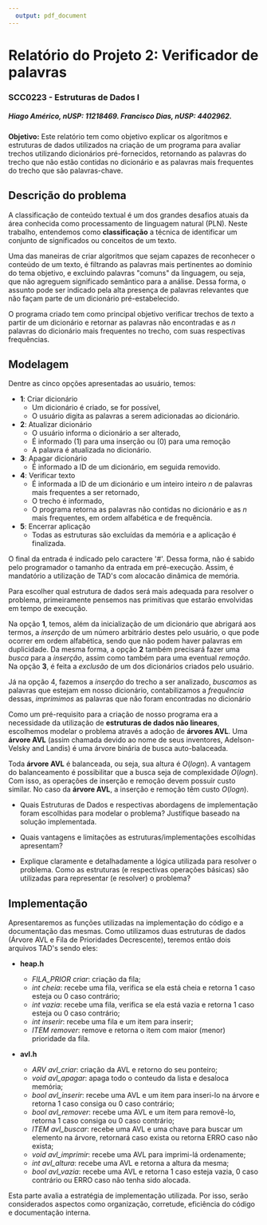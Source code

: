 ```yaml
---
  output: pdf_document
---
```


# Relatório do Projeto 2: Verificador de palavras
### SCC0223 - Estruturas de Dados I

##### Hiago Américo, nUSP: 11218469. Francisco Dias, nUSP: 4402962.

**Objetivo:** Este relatório tem como objetivo explicar os algoritmos e estruturas de dados utilizados na criação de um programa para avaliar trechos utilizando dicionários pré-fornecidos, retornando as palavras do trecho que não estão contidas no dicionário e as palavras mais frequentes do trecho que são palavras-chave.

## Descrição do problema

A classificação de conteúdo textual é um dos grandes desafios atuais da área conhecida como processamento de linguagem natural (PLN). Neste trabalho, entendemos como **classificação** a técnica de identificar um conjunto de significados ou conceitos de um texto.

Uma das maneiras de criar algoritmos que sejam capazes de reconhecer o conteúdo de um texto, é filtrando as palavras mais pertinentes ao domínio do tema objetivo, e excluindo palavras "comuns" da linguagem, ou seja, que não agreguem significado semântico para a análise. Dessa forma, o assunto pode ser indicado pela alta presença de palavras relevantes que não façam parte de um dicionário pré-estabelecido.

O programa criado tem como principal objetivo verificar trechos de texto a partir de um dicionário e retornar as palavras não encontradas e as $n$ palavras do dicionário mais frequentes no trecho, com suas respectivas frequências.

## Modelagem

Dentre as cinco opções apresentadas ao usuário, temos:

- **1**: Criar dicionário
  - Um dicionário é criado, se for possível,
  - O usuário digita as palavras a serem adicionadas ao dicionário.
- **2**: Atualizar dicionário
  - O usuário informa o dicionário a ser alterado,
  - É informado (1) para uma inserção ou (0) para uma remoção
  - A palavra é atualizada no dicionário.
- **3**: Apagar dicionário
  - É informado a ID de um dicionário, em seguida removido.
- **4**: Verificar texto
  - É informada a ID de um dicionário e um inteiro inteiro $n$ de palavras mais frequentes a ser retornado,
  - O trecho é informado,
  - O programa retorna as palavras não contidas no dicionário e as $n$ mais frequentes, em ordem alfabética e de frequência.
- **5**: Encerrar aplicação
  - Todas as estruturas são excluídas da memória e a aplicação é finalizada.

O final da entrada é indicado pelo caractere '#'. Dessa forma, não é sabido pelo programador o tamanho da entrada em pré-execução. Assim, é mandatório a utilização de TAD's com alocacão dinâmica de memória.

Para escolher qual estrutura de dados será mais adequada para resolver o problema, primeiramente pensemos nas primitivas que estarão envolvidas em tempo de execução.

Na opção **1**, temos, além da inicialização de um dicionário que abrigará aos termos, a *inserção* de um número arbitrário destes pelo usuário, o que pode ocorrer em ordem alfabética, sendo que não podem haver palavras em duplicidade. Da mesma forma, a opção **2** também precisará fazer uma *busca* para a *inserção*, assim como também para uma eventual *remoção*. Na opção **3**, é feita a *exclusão* de um dos dicionários criados pelo usuário.

Já na opção 4, fazemos a *inserção* do trecho a ser analizado, *buscamos* as palavras que estejam em nosso dicionário, contabilizamos a *frequência* dessas, *imprimimos* as palavras que não foram encontradas no dicionário


Como um pré-requisito para a criação de nosso programa era a necessidade da utilização de **estruturas de dados não lineares**, escolhemos modelar o problema através a adoção de **árvores AVL**. Uma **árvore AVL** (assim chamada devido ao nome de seus inventores, Adelson-Velsky and Landis) é uma árvore binária de busca auto-balaceada.

Toda **árvore AVL** é balanceada, ou seja, sua altura é $O(logn)$. A vantagem do balanceamento é possibilitar que a busca seja de complexidade $O(logn)$. Com isso, as operações de inserção e remoção devem possuir custo similar. No caso da **árvore AVL**, a inserção e remoção têm custo $O(logn)$.


- Quais  Estruturas  de  Dados  e  respectivas  abordagens  de  implementação foram escolhidas para modelar o problema? Justifique baseado na solução implementada.

- Quais  vantagens  e  limitações  as  estruturas/implementações escolhidas apresentam?
- Explique claramente e detalhadamente a lógica utilizada para resolver o problema. Como   as   estruturas   (e   respectivas   operações   básicas)   são   utilizadas para representar (e resolver) o problema?

## Implementação 

Apresentaremos as funções utilizadas na implementação do código e a documentação das mesmas. Como utilizamos duas estruturas de dados (Árvore AVL e Fila de Prioridades Decrescente), teremos então dois arquivos TAD's sendo eles:

- **heap.h**
  - *FILA_PRIOR criar*: criação da fila;
  - *int cheia*: recebe uma fila, verifica se ela está cheia e retorna 1 caso esteja ou 0 caso contrário;
  - *int vazia*: recebe uma fila, verifica se ela está vazia e retorna 1 caso esteja ou 0 caso contrário;
  - *int inserir*: recebe uma fila e um item para inserir;
  - *ITEM remover*: remove e retorna o item com maior (menor) prioridade da fila.

- **avl.h**
  - *ARV avl_criar*: criação da AVL e retorno do seu ponteiro;
  - *void avl_apagar*: apaga todo o conteudo da lista e desaloca memória;
  - *bool avl_inserir*: recebe uma AVL e um item para inseri-lo na árvore e retorna 1 caso consiga ou 0 caso contrário;
  - *bool avl_remover*: recebe uma AVL e um item para removê-lo, retorna 1 caso consiga ou 0 caso contrário;
  - *ITEM avl_buscar*: recebe uma AVL e uma chave para buscar um elemento na árvore, retornará caso exista ou retorna ERRO caso não exista;
  - *void avl_imprimir*: recebe uma AVL para imprimi-lá ordenamente;
  - *int avl_altura*: recebe uma AVL e retorna a altura da mesma;
  - *bool avl_vazia*: recebe uma AVL e retorna 1 caso esteja vazia, 0 caso contrário ou ERRO caso não tenha sido alocada.



Esta   parte   avalia   a   estratégia   de   implementação   utilizada.   Por   isso,   serão   considerados    aspectos    como    organização,    corretude, eficiência do    código    e    documentação interna.

